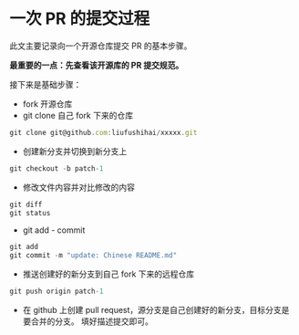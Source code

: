 # 一次 PR 的提交过程

此文主要记录向一个开源仓库提交 PR 的基本步骤。

**最重要的一点：先查看该开源库的 PR 提交规范。**

接下来是基础步骤：

* fork 开源仓库
* git clone 自己 fork 下来的仓库

```javascript
git clone git@github.com:liufushihai/xxxxx.git
```

* 创建新分支并切换到新分支上

```javascript
git checkout -b patch-1
```

* 修改文件内容并对比修改的内容

```javascript
git diff
git status
```

* git add - commit

```javascript
git add
git commit -m "update: Chinese README.md"
```

* 推送创建好的新分支到自己 fork 下来的远程仓库

```javascript
git push origin patch-1
```

* 在 github 上创建 pull request，源分支是自己创建好的新分支，目标分支是要合并的分支。 填好描述提交即可。